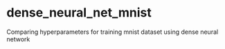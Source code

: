 # dense_neural_net_mnist
Comparing hyperparameters for training mnist dataset using dense neural network

